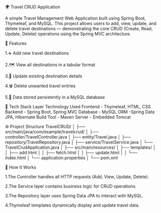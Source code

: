 🌍 Travel CRUD Application

A simple Travel Management Web Application built using Spring Boot, Thymeleaf, and MySQL.
This project allows users to add, view, update, and delete travel destinations — demonstrating the core CRUD (Create, Read, Update, Delete) operations using the Spring MVC architecture.

🚀 Features

1.✈️ Add new travel destinations

2.🗺️ View all destinations in a tabular format

3.📝 Update existing destination details

4.🗑️ Delete unwanted travel entries

5.💾 Data stored persistently in a MySQL database

🧩 Tech Stack
Layer	Technology Used
Frontend - Thymeleaf, HTML, CSS
Backend -	Spring Boot, Spring MVC
Database -	MySQL
ORM	 -Spring Data JPA, Hibernate
Build Tool - Maven
Server - Embedded Tomcat


⚙️ Project Structure
TravelCRUD/
│
├── src/main/java/com/example/travelcrud/
│   ├── controller/TravelController.java
│   ├── entity/Travel.java
│   ├── repository/TravelRepository.java
│   ├── service/TravelService.java
│   └── TravelCrudApplication.java
│
├── src/main/resources/
│   ├── templates/
│   │   ├── add.html
│   │   ├── fetch.html
│   │   ├── update.html
│   │   └── index.html
│   └── application.properties
│
└── pom.xml

🧠 How It Works

1.The Controller handles all HTTP requests (Add, View, Update, Delete).

2.The Service layer contains business logic for CRUD operations.

3.The Repository layer uses Spring Data JPA to interact with MySQL.

4.Thymeleaf templates dynamically display and update travel data.
